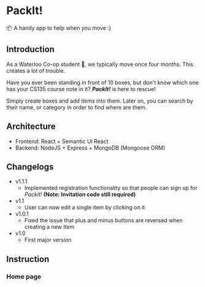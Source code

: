 # PackIt!
📦 A handy app to help when you move :)

## Introduction
As a Waterloo Co-op student 🏫, we typically move once four months. This creates a lot of trouble. 

Have you ever been standing in front of 10 boxes, but don't know which one has your CS135 course note in it? ***PackIt!*** is here to rescue!

Simply create boxes and add items into them. Later on, you can search by their name, or category in order to find where are them.

## Architecture
- Frontend: React + Semantic UI React
- Backend: NodeJS + Express + MongoDB (Mongoose ORM)

## Changelogs
- v1.1.1
    - Implemented registration functionality so that people can sign up for *Packit!* **(Note: Invitation code still required)**
- v1.1
    - User can now edit a single item by clicking on it
- v1.0.1
    - Fixed the issue that plus and minus buttons are reversed when creating a new item
- v1.0
    - First major version

## Instruction
### Home page
